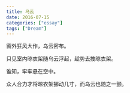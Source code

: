 ```yaml
---
title: 乌云
date: 2016-07-15
categories: ["essay"]
tags: ["Dream"]
---
```

窗外狂风大作，乌云密布。

只见室内晾衣架随乌云浮起，趁势去拽晾衣架。

谁知，牢牢悬在空中。

众人合力才将晾衣架挪动几寸，而乌云也随之一颤。